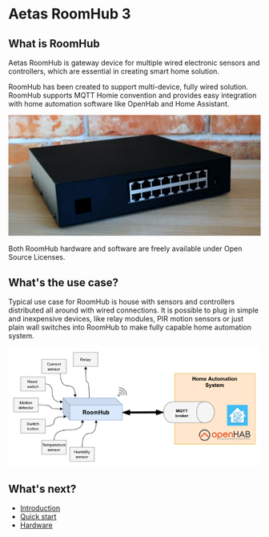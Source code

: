 # Aetas RoomHub 3

## What is RoomHub
Aetas RoomHub is gateway device for multiple wired electronic sensors and controllers, which are essential in creating smart home solution.

RoomHub has been created to support multi-device, fully wired solution. RoomHub supports MQTT Homie convention and provides easy integration with home automation software like OpenHab and Home Assistant.

![RoomHub 3](user-guide/images/box-photo1.jpg)

Both RoomHub hardware and software are freely available under Open Source Licenses.

## What's the use case?

Typical use case for RoomHub is house with sensors and controllers distributed all around with wired connections. It is possible to plug in simple and inexpensive devices, like relay modules, PIR motion sensors or just plain wall switches into RoomHub to make fully capable home automation system.

![RoomHub as MQTT Gateway](user-guide/images/mqtt-gateway.png)


## What's next?

- [Introduction](user-guide/introduction.md)
- [Quick start](user-guide/quick-start.md)
- [Hardware](hardware/board-layout.md)

